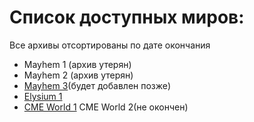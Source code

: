 # Список доступных миров:
Все архивы отсортированы по дате окончания 
- Mayhem 1 (архив утерян)
- Mayhem 2 (архив утерян)
- [Mayhem 3]()(будет добавлен позже)
- [Elysium 1](https://mega.nz/file/9IIRRTYQ#ALUD94R6cyYrQ9HOrPbjumI-GpZk2fda-iliQAY7M6Q)
- [CME World 1](https://mega.nz/file/8MQylY4A#V6r5EB8DQBlKSXHI2iOFqUbPtt_UQknnxgCITtX1pK8)
CME World 2(не окончен)
